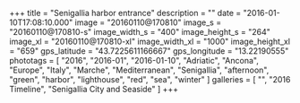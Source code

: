 +++
title = "Senigallia harbor entrance"
description = ""
date = "2016-01-10T17:08:10.000"
image = "20160110@170810"
image_s = "20160110@170810-s"
image_width_s = "400"
image_height_s = "264"
image_xl = "20160110@170810-xl"
image_width_xl = "1000"
image_height_xl = "659"
gps_latitude = "43.7225611166667"
gps_longitude = "13.22190555"
phototags = [ "2016", "2016-01", "2016-01-10", "Adriatic", "Ancona", "Europe", "Italy", "Marche", "Mediterranean", "Senigallia", "afternoon", "green", "harbor", "lighthouse", "red", "sea", "winter" ]
galleries = [ "", "2016 Timeline", "Senigallia City and Seaside" ]
+++
